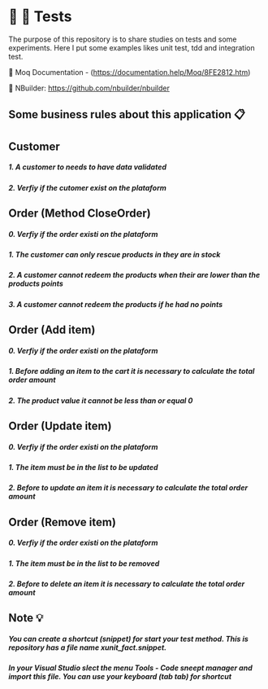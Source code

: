# :pencil: :blue_book: Tests

The purpose of this repository is to share studies on tests and some experiments. Here I put some examples likes unit test, tdd and integration test. 

:bookmark_tabs: Moq Documentation -  (https://documentation.help/Moq/8FE2812.htm)

:bookmark_tabs: NBuilder: https://github.com/nbuilder/nbuilder

## Some business rules about this application :clipboard:

## Customer 
##### 1. A customer to needs to have data validated
##### 2. Verfiy if the cutomer exist on the plataform

## Order (Method CloseOrder) 
##### 0. Verfiy if the order existi on the plataform
##### 1. The customer can only rescue products in they are in stock
##### 2. A customer cannot redeem  the products when their are lower than the products points 
##### 3. A customer cannot redeem  the products if he had no points

## Order (Add item)
##### 0. Verfiy if the order existi on the plataform
##### 1. Before adding an item to the cart it is necessary to calculate the total order amount
##### 2. The product value it cannot be less than or equal 0

## Order (Update item)
##### 0. Verfiy if the order existi on the plataform
##### 1. The item must be in the list to be updated
##### 2. Before to update an item it is necessary to calculate the total order amount

## Order (Remove item)
##### 0. Verfiy if the order existi on the plataform
##### 1. The item must be in the list to be removed
##### 2. Before to delete an item it is necessary to calculate the total order amount


## Note :bulb:
##### You can create a shortcut (snippet) for start your test method. This is repository has a file name xunit_fact.snippet.
##### In your **Visual Studio slect the menu Tools - Code sneept manager and import this file**. You can use your keyboard (tab tab)  for shortcut

